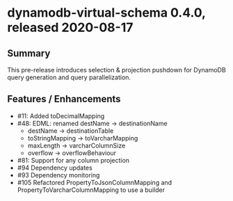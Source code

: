 # dynamodb-virtual-schema 0.4.0, released 2020-08-17
 
## Summary

This pre-release introduces selection & projection pushdown for DynamoDB query generation 
and query parallelization. 

## Features / Enhancements
 
* #11: Added toDecimalMapping
* #48: EDML: renamed destName -> destinationName    
    * destName -> destinationTable
    * toStringMapping -> toVarcharMapping
    * maxLength -> varcharColumnSize
    * overflow -> overflowBehaviour
* #81: Support for any column projection 
* #94 Dependency updates
* #93 Dependency monitoring
* #105 Refactored PropertyToJsonColumnMapping and PropertyToVarcharColumnMapping to use a builder
 
